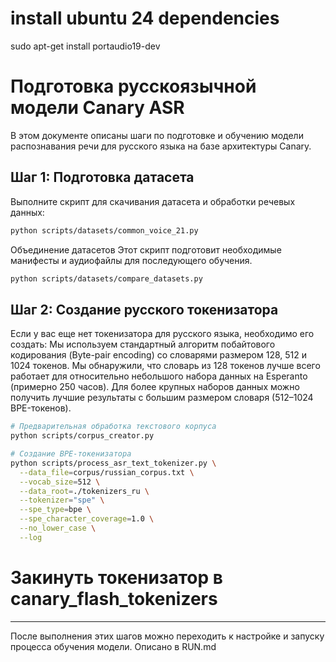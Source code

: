 # install ubuntu 24 dependencies
sudo apt-get install portaudio19-dev

# Подготовка русскоязычной модели Canary ASR

В этом документе описаны шаги по подготовке и обучению модели распознавания речи для русского языка на базе архитектуры Canary.

## Шаг 1: Подготовка датасета

Выполните скрипт для скачивания датасета и обработки речевых данных:
```bash
python scripts/datasets/common_voice_21.py
```

Объединение датасетов
Этот скрипт подготовит необходимые манифесты и аудиофайлы для последующего обучения.
```bash
python scripts/datasets/compare_datasets.py
```

## Шаг 2: Создание русского токенизатора

Если у вас еще нет токенизатора для русского языка, необходимо его создать:
Мы используем стандартный алгоритм побайтового кодирования (Byte-pair encoding) со словарями размером 128, 512 и 1024 токенов.
Мы обнаружили, что словарь из 128 токенов лучше всего работает для относительно небольшого набора данных на Esperanto (примерно 250 часов).
Для более крупных наборов данных можно получить лучшие результаты с большим размером словаря (512–1024 BPE-токенов).

```bash
# Предварительная обработка текстового корпуса
python scripts/corpus_creator.py

# Создание BPE-токенизатора
python scripts/process_asr_text_tokenizer.py \
  --data_file=corpus/russian_corpus.txt \
  --vocab_size=512 \
  --data_root=./tokenizers_ru \
  --tokenizer="spe" \
  --spe_type=bpe \
  --spe_character_coverage=1.0 \
  --no_lower_case \
  --log
```
# Закинуть токенизатор в canary_flash_tokenizers

---

После выполнения этих шагов можно переходить к настройке и запуску процесса обучения модели. Описано в RUN.md